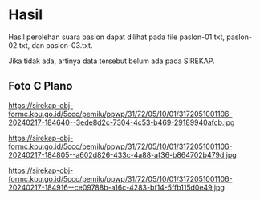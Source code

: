 # Hasil

Hasil perolehan suara paslon dapat dilihat pada file paslon-01.txt, paslon-02.txt, dan paslon-03.txt.

Jika tidak ada, artinya data tersebut belum ada pada SIREKAP.

## Foto C Plano

https://sirekap-obj-formc.kpu.go.id/5ccc/pemilu/ppwp/31/72/05/10/01/3172051001106-20240217-184640--3ede8d2c-7304-4c53-b469-29189940afcb.jpg

https://sirekap-obj-formc.kpu.go.id/5ccc/pemilu/ppwp/31/72/05/10/01/3172051001106-20240217-184805--a602d826-433c-4a88-af36-b864702b479d.jpg

https://sirekap-obj-formc.kpu.go.id/5ccc/pemilu/ppwp/31/72/05/10/01/3172051001106-20240217-184916--ce09788b-a16c-4283-bf14-5ffb115d0e49.jpg
